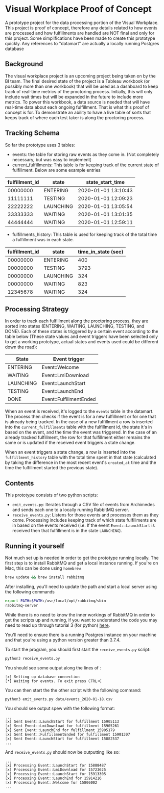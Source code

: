 # Visual Workplace Proof of Concept
A prototype project for the data processing portion of the Visual Workplace. This project is proof of concept, therefore any details related to how events are processed and how fulfillments are handled are NOT final and only for this project. Some simplifications have been made to create this prototype quickly. Any references to "datamart" are actually a locally running Postgres database

## Background
The visual workplace project is an upcoming project being taken on by the BI team. The final desired state of the project is a Tableau workbook (or possibly more than one workbook) that will be used as a dashboard to keep track of real-time metrics of the proctoring process. Initially, this will only include wait times but will be expanded in the future to include more metrics. To power this workbook, a data source is needed that will have real-time data about each ongoing fulfillment. That is what this proof of concept is for. To demonstrate an ability to have a live table of sorts that keeps track of where each test taker is along the proctoring process. 

## Tracking Schema
So far the prototype uses 3 tables:
* events: the table for storing raw events as they come in. (Not completely necessary, but was easy to implement)
* current_fulfillments: This table is for keeping track of the current state of fulfillment. Below are some example entries

| fulfillment_id | state                   | state_start_time    | 
|----------------|-------------------------|---------------------|
| 00000000       | ENTERING                | 2020-01-01 13:10:43 |
| 11111111       | TESTING                 | 2020-01-01 12:09:23 |
| 22222222       | LAUNCHING               | 2020-01-01 13:05:54 |
| 33333333       | WAITING                 | 2020-01-01 13:01:35 |
| 44444444       | WAITING                 | 2020-01-01 12:59:11 |

* fulfillments_history: This table is used for keeping track of the total time a fulfillment was in each state.


| fulfillment_id | state                   | time_in_state (sec) | 
|----------------|-------------------------|---------------------|
| 00000000       | ENTERING                | 400                 |
| 00000000       | TESTING                 | 3793                |
| 00000000       | LAUNCHING               | 324                 |
| 00000000       | WAITING                 | 823                 |
| 12345678       | WAITING                 | 324                 |

## Processing Strategy
In order to track each fulfillment along the proctoring process, they are sorted into states (ENTERING, WAITING, LAUNCHING, TESTING, and DONE). Each of these states is triggered by a certain event according to the table below (These state values and event triggers have been selected only to get a working prototype, actual states and events used could be different down the road):

| State     | Event trigger           |
|-----------|-------------------------|
|  ENTERING | Event::Welcome          |
| WAITING   | Event::LmiDownload      |
| LAUNCHING | Event::LaunchStart      |
| TESTING   | Event::LaunchEnd        |
| DONE      | Event::FulfillmentEnded |

When an event is received, it's logged to the `events` table in the datamart. The process then checks if the event is for a new fulfillment or for one that is already being tracked. In the case of a new fulfillment a row is inserted into the `current_fulfillments` table with the fulfillment id, the state it's in based on the event, and the time the event was triggered. In the case of an already tracked fulfillment, the row for that fulfillment either remains the same or is updated if the received event triggers a state change.

When an event triggers a state change, a row is inserted into the `fulfillment_history` table with the total time spent in that state (calculated by taking the difference in the most recent event's `created_at` time and the time the fulfillment started the previous state).

## Contents

This prototype consists of two python scripts:
* `emit_events.py`: Iterates through a CSV file of events from Archimedes and sends each one to a locally running RabbitMQ server.
* `receive_events.py`: Listens for those events and processes them as they come. Processing includes keeping track of which state fulfillments are in based on the events received (i.e. If the event `Event::LaunchStart` is received then that fulfillment is in the state `LAUNCHING`).

## Running it yourself

Not much set up is needed in order to get the prototype running locally. The first step is to install RabbitMQ and get a local instance running. If you're on Mac, this can be done using `homebrew`

```bash
brew update && brew install rabbitmq
```

After installing, you'll need to update the path and start a local server using the following commands

```bash
export PATH=$PATH:/usr/local/opt/rabbitmq/sbin
rabbitmq-server
```

While there is no need to know the inner workings of RabbitMQ in order to get the scripts up and running, if you want to understand the code you may need to read up through tutorial 3 (for python) [here](https://www.rabbitmq.com/getstarted.html "RabbitMQ Docs"). 

You'll need to ensure there is a running Postgres instance on your machine and that you're using a python version greater than 3.7.4.

To start the program, you should first start the `receive_events.py` script:

```bash
python3 receive_events.py
```
You should see some output along the lines of :
```
[x] Setting up database connection
[*] Waiting for events. To exit press CTRL+C
```
You can then start the the other script with the following command:
```
python3 emit_events.py data/events_2020-01-18.csv
```
You should see output spew with the following format:
```
...
[x] Sent Event::LaunchStart for fulfillment 15905113
[x] Sent Event::LmiDownload for fulfillment 15905261
[x] Sent Event::LaunchEnd for fulfillment 15905179
[x] Sent Event::FulfillmentEnded for fulfillment 15901307
[x] Sent Event::LaunchStart for fulfillment 15882537
...
```
And `receive_events.py` should now be outputting like so:
```
...
[x] Processing Event::LaunchStart for 15888487
[x] Processing Event::LmiDownload for 15723625
[x] Processing Event::LaunchStart for 15913305
[x] Processing Event::LaunchEnd for 15914216
[x] Processing Event::Welcome for 15806002
...
```




